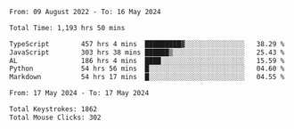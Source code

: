 
<!--START_SECTION:waka-->

```txt
From: 09 August 2022 - To: 16 May 2024

Total Time: 1,193 hrs 50 mins

TypeScript        457 hrs 4 mins  █████████▓░░░░░░░░░░░░░░░   38.29 %
JavaScript        303 hrs 38 mins ██████▒░░░░░░░░░░░░░░░░░░   25.43 %
AL                186 hrs 4 mins  ████░░░░░░░░░░░░░░░░░░░░░   15.59 %
Python            54 hrs 56 mins  █░░░░░░░░░░░░░░░░░░░░░░░░   04.60 %
Markdown          54 hrs 17 mins  █░░░░░░░░░░░░░░░░░░░░░░░░   04.55 %
```

<!--END_SECTION:waka-->











<!--END_SECTION:activity-->
<!--END_SECTION:activity-->
<!--END_SECTION:activity-->
<!--END_SECTION:activity-->
<!--END_SECTION:activity-->
<!--START_SECTION:activity-->
<!--START_SECTION:activity-->

```txt
From: 17 May 2024 - To: 17 May 2024

Total Keystrokes: 1862
Total Mouse Clicks: 302
```

<!--END_SECTION:activity-->
<!--END_SECTION:activity-->

